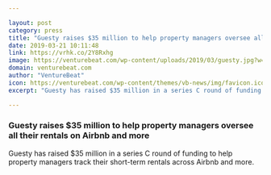 ```yaml
---

layout: post
category: press
title: "Guesty raises $35 million to help property managers oversee all their rentals on Airbnb and more"
date: 2019-03-21 10:11:48
link: https://vrhk.co/2Y8Rxhg
image: https://venturebeat.com/wp-content/uploads/2019/03/guesty.jpg?w=1200&strip=all
domain: venturebeat.com
author: "VentureBeat"
icon: https://venturebeat.com/wp-content/themes/vb-news/img/favicon.ico
excerpt: "Guesty has raised $35 million in a series C round of funding to help property managers track their short-term rentals across Airbnb and more."

---
```


### Guesty raises $35 million to help property managers oversee all their rentals on Airbnb and more

Guesty has raised $35 million in a series C round of funding to help property managers track their short-term rentals across Airbnb and more.
